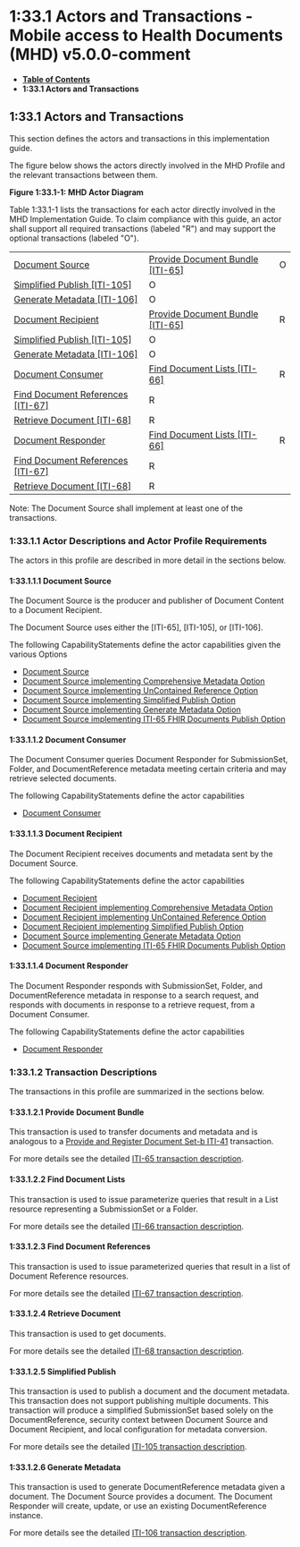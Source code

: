 # 1:33.1 Actors and Transactions - Mobile access to Health Documents (MHD) v5.0.0-comment

* [**Table of Contents**](toc.md)
* **1:33.1 Actors and Transactions**

## 1:33.1 Actors and Transactions

This section defines the actors and transactions in this implementation guide.

The figure below shows the actors directly involved in the MHD Profile and the relevant transactions between them.

**Figure 1:33.1-1: MHD Actor Diagram**

Table 1:33.1-1 lists the transactions for each actor directly involved in the MHD Implementation Guide. To claim compliance with this guide, an actor shall support all required transactions (labeled "R") and may support the optional transactions (labeled "O").

| | | |
| :--- | :--- | :--- |
| [Document Source](1331_actors_and_transactions.md#133111-document-source) | [Provide Document Bundle [ITI-65]](ITI-65.md) | O |
| [Simplified Publish [ITI-105]](ITI-105.md) | O | |
| [Generate Metadata [ITI-106]](ITI-106.md) | O | |
| [Document Recipient](1331_actors_and_transactions.md#133113-document-recipient) | [Provide Document Bundle [ITI-65]](ITI-65.md) | R |
| [Simplified Publish [ITI-105]](ITI-105.md) | O | |
| [Generate Metadata [ITI-106]](ITI-106.md) | O | |
| [Document Consumer](1331_actors_and_transactions.md#133112-document-consumer) | [Find Document Lists [ITI-66]](ITI-66.md) | R |
| [Find Document References [ITI-67]](ITI-67.md) | R | |
| [Retrieve Document [ITI-68]](ITI-68.md) | R | |
| [Document Responder](1331_actors_and_transactions.md#133114-document-responder) | [Find Document Lists [ITI-66]](ITI-66.md) | R |
| [Find Document References [ITI-67]](ITI-67.md) | R | |
| [Retrieve Document [ITI-68]](ITI-68.md) | R | |

Note: The Document Source shall implement at least one of the transactions.

### 1:33.1.1 Actor Descriptions and Actor Profile Requirements

The actors in this profile are described in more detail in the sections below.

#### 1:33.1.1.1 Document Source

The Document Source is the producer and publisher of Document Content to a Document Recipient.

The Document Source uses either the [ITI-65], [ITI-105], or [ITI-106].

The following CapabilityStatements define the actor capabilities given the various Options

* [Document Source](CapabilityStatement-IHE.MHD.DocumentSource.md)
* [Document Source implementing Comprehensive Metadata Option](CapabilityStatement-IHE.MHD.DocumentSource.Comprehensive.md)
* [Document Source implementing UnContained Reference Option](CapabilityStatement-IHE.MHD.DocumentSource.UnContained.md)
* [Document Source implementing Simplified Publish Option](CapabilityStatement-IHE.MHD.DocumentSource.Simplified.md)
* [Document Source implementing Generate Metadata Option](CapabilityStatement-IHE.MHD.DocumentSource.Generate.md)
* [Document Source implementing ITI-65 FHIR Documents Publish Option](CapabilityStatement-IHE.MHD.DocumentSource.Fdoc.md)

#### 1:33.1.1.2 Document Consumer

The Document Consumer queries Document Responder for SubmissionSet, Folder, and DocumentReference metadata meeting certain criteria and may retrieve selected documents.

The following CapabilityStatements define the actor capabilities

* [Document Consumer](CapabilityStatement-IHE.MHD.DocumentConsumer.md)

#### 1:33.1.1.3 Document Recipient

The Document Recipient receives documents and metadata sent by the Document Source.

The following CapabilityStatements define the actor capabilities

* [Document Recipient](CapabilityStatement-IHE.MHD.DocumentRecipient.md)
* [Document Recipient implementing Comprehensive Metadata Option](CapabilityStatement-IHE.MHD.DocumentRecipient.Comprehensive.md)
* [Document Recipient implementing UnContained Reference Option](CapabilityStatement-IHE.MHD.DocumentRecipient.UnContained.md)
* [Document Recipient implementing Simplified Publish Option](CapabilityStatement-IHE.MHD.DocumentRecipient.Simplified.md)
* [Document Source implementing Generate Metadata Option](CapabilityStatement-IHE.MHD.DocumentSource.Generate.md)
* [Document Source implementing ITI-65 FHIR Documents Publish Option](CapabilityStatement-IHE.MHD.DocumentSource.Fdoc.md)

#### 1:33.1.1.4 Document Responder

The Document Responder responds with SubmissionSet, Folder, and DocumentReference metadata in response to a search request, and responds with documents in response to a retrieve request, from a Document Consumer.

The following CapabilityStatements define the actor capabilities

* [Document Responder](CapabilityStatement-IHE.MHD.DocumentResponder.md)

### 1:33.1.2 Transaction Descriptions

The transactions in this profile are summarized in the sections below.

#### 1:33.1.2.1 Provide Document Bundle

This transaction is used to transfer documents and metadata and is analogous to a [Provide and Register Document Set-b ITI-41](https://profiles.ihe.net/ITI/TF/Volume2/ITI-41.html) transaction.

For more details see the detailed [ITI-65 transaction description](ITI-65.md).

#### 1:33.1.2.2 Find Document Lists

This transaction is used to issue parameterize queries that result in a List resource representing a SubmissionSet or a Folder.

For more details see the detailed [ITI-66 transaction description](ITI-66.md).

#### 1:33.1.2.3 Find Document References

This transaction is used to issue parameterized queries that result in a list of Document Reference resources.

For more details see the detailed [ITI-67 transaction description](ITI-67.md).

#### 1:33.1.2.4 Retrieve Document

This transaction is used to get documents.

For more details see the detailed [ITI-68 transaction description](ITI-68.md).

#### 1:33.1.2.5 Simplified Publish

This transaction is used to publish a document and the document metadata. This transaction does not support publishing multiple documents. This transaction will produce a simplified SubmissionSet based solely on the DocumentReference, security context between Document Source and Document Recipient, and local configuration for metadata conversion.

For more details see the detailed [ITI-105 transaction description](ITI-105.md).

#### 1:33.1.2.6 Generate Metadata

This transaction is used to generate DocumentReference metadata given a document. The Document Source provides a document. The Document Responder will create, update, or use an existing DocumentReference instance.

For more details see the detailed [ITI-106 transaction description](ITI-106.md).

